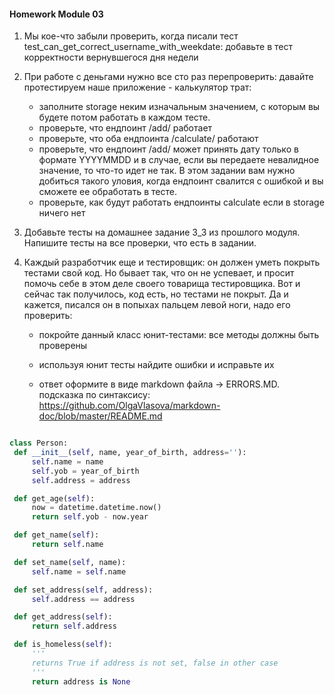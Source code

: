  #### Homework Module 03


  1. Мы кое-что забыли проверить, когда писали тест test_can_get_correct_username_with_weekdate: добавьте в тест корректности вернувшегося дня недели

 2. При работе с деньгами нужно все сто раз перепроверить: давайте протестируем наше приложение - калькулятор трат:

    * заполните storage неким изначальным значением, с которым вы будете потом работать в каждом тесте.
    * проверьте, что ендпоинт /add/ работает
    * проверьте, что оба ендпоинта /calculate/ работают
    * проверьте, что ендпоинт /add/ может принять дату только в формате YYYYMMDD и в случае, если вы передаете невалидное значение, то что-то идет не так. В этом задании вам нужно добиться такого уловия, когда ендпоинт свалится с ошибкой и вы сможете ее обработать в тесте.
    * проверьте, как будут работать ендпоинты calculate если в storage ничего нет

 3. Добавьте тесты на домашнее задание 3_3 из прошлого модуля. Напишите тесты на все проверки, что есть в задании.

 4. Каждый разработчик еще и тестировщик: он должен уметь покрыть тестами свой код. Но бывает так, что он не успевает, и просит помочь себе в этом деле своего товарища тестировщика. Вот и сейчас так получилось, код есть, но тестами не покрыт. Да и кажется, писался он в попыхах пальцем левой ноги, надо его проверить:

    * покройте данный класс юнит-тестами: все методы должны быть проверены

    * используя юнит тесты найдите ошибки и исправьте их

    * ответ оформите в виде markdown файла -> ERRORS.MD. подсказка по синтаксису: https://github.com/OlgaVlasova/markdown-doc/blob/master/README.md

   ```python

class Person:
    def __init__(self, name, year_of_birth, address=''):
        self.name = name
        self.yob = year_of_birth
        self.address = address

    def get_age(self):
		now = datetime.datetime.now()
		return self.yob - now.year

	def get_name(self):
		return self.name

	def set_name(self, name):
		self.name = self.name

	def set_address(self, address):
		self.address == address

	def get_address(self):
		return self.address

	def is_homeless(self):
		'''
		returns True if address is not set, false in other case
		'''
		return address is None
   ```

